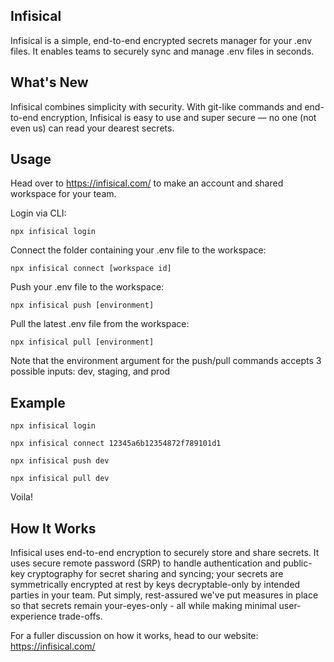 ## Infisical

Infisical is a simple, end-to-end encrypted secrets manager for your .env files. It enables teams to securely sync and manage .env files in seconds.

## What's New

Infisical combines simplicity with security. With git-like commands and end-to-end encryption, Infisical is easy to use and super secure — no one (not even us) can read your dearest secrets.

## Usage

Head over to https://infisical.com/ to make an account and shared workspace for your team.

Login via CLI:

```
npx infisical login
```

Connect the folder containing your .env file to the workspace:

```
npx infisical connect [workspace id]
```

Push your .env file to the workspace:

```
npx infisical push [environment]
```

Pull the latest .env file from the workspace:

```
npx infisical pull [environment]
```

Note that the environment argument for the push/pull commands accepts 3 possible inputs: dev, staging, and prod

## Example

```
npx infisical login
```

```
npx infisical connect 12345a6b12354872f789101d1
```

```
npx infisical push dev
```

```
npx infisical pull dev
```

Voila!

## How It Works

Infisical uses end-to-end encryption to securely store and share secrets. It uses secure remote password (SRP) to handle authentication and public-key cryptography for secret sharing and syncing; your secrets are symmetrically encrypted at rest by keys decryptable-only by intended parties in your team. Put simply, rest-assured we've put measures in place so that secrets remain your-eyes-only - all while making minimal user-experience trade-offs.

For a fuller discussion on how it works, head to our website: https://infisical.com/ 
